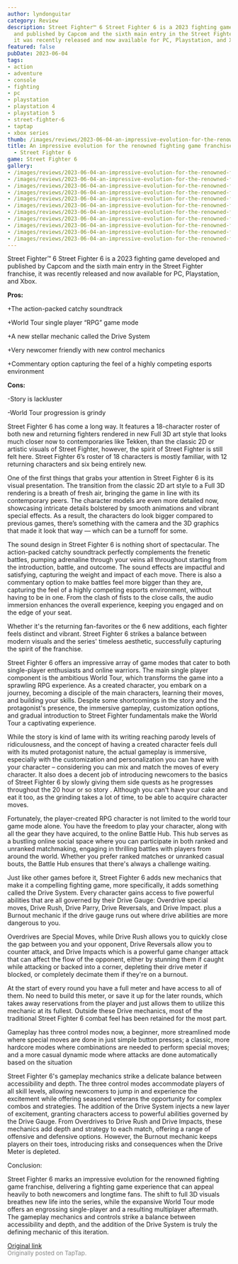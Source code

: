 ```yaml
---
author: lyndonguitar
category: Review
description: Street Fighter™ 6 Street Fighter 6 is a 2023 fighting game developed
  and published by Capcom and the sixth main entry in the Street Fighter franchise,
  it was recently released and now available for PC, Playstation, and Xbox.
featured: false
pubDate: 2023-06-04
tags:
- action
- adventure
- console
- fighting
- pc
- playstation
- playstation 4
- playstation 5
- street-fighter-6
- taptap
- xbox series
thumb: /images/reviews/2023-06-04-an-impressive-evolution-for-the-renowned-fighting-game-franchise--full-review---street-fi-0.avif
title: An impressive evolution for the renowned fighting game franchise | Full Review
  - Street Fighter 6
game: Street Fighter 6
gallery:
- /images/reviews/2023-06-04-an-impressive-evolution-for-the-renowned-fighting-game-franchise--full-review---street-fi-0.avif
- /images/reviews/2023-06-04-an-impressive-evolution-for-the-renowned-fighting-game-franchise--full-review---street-fi-1.avif
- /images/reviews/2023-06-04-an-impressive-evolution-for-the-renowned-fighting-game-franchise--full-review---street-fi-2.avif
- /images/reviews/2023-06-04-an-impressive-evolution-for-the-renowned-fighting-game-franchise--full-review---street-fi-3.avif
- /images/reviews/2023-06-04-an-impressive-evolution-for-the-renowned-fighting-game-franchise--full-review---street-fi-4.avif
- /images/reviews/2023-06-04-an-impressive-evolution-for-the-renowned-fighting-game-franchise--full-review---street-fi-5.avif
- /images/reviews/2023-06-04-an-impressive-evolution-for-the-renowned-fighting-game-franchise--full-review---street-fi-6.avif
- /images/reviews/2023-06-04-an-impressive-evolution-for-the-renowned-fighting-game-franchise--full-review---street-fi-7.avif
- /images/reviews/2023-06-04-an-impressive-evolution-for-the-renowned-fighting-game-franchise--full-review---street-fi-8.avif
- /images/reviews/2023-06-04-an-impressive-evolution-for-the-renowned-fighting-game-franchise--full-review---street-fi-9.avif
- /images/reviews/2023-06-04-an-impressive-evolution-for-the-renowned-fighting-game-franchise--full-review---street-fi-10.avif
---
```

Street Fighter™ 6
Street Fighter 6 is a 2023 fighting game developed and published by Capcom and the sixth main entry in the Street Fighter franchise, it was recently released and now available for PC, Playstation, and Xbox.


**Pros:**


+The action-packed catchy soundtrack

+World Tour single player “RPG” game mode

+A new stellar mechanic called the Drive System

+Very newcomer friendly with new control mechanics

+Commentary option capturing the feel of a highly competing esports environment


**Cons:**


-Story is lackluster

-World Tour progression is grindy

Street Fighter 6 has come a long way. It features a 18-character roster of both new and returning fighters rendered in new Full 3D art style that looks much closer now to contemporaries like Tekken, than the classic 2D or artistic visuals of Street Fighter, however, the spirit of Street Fighter is still felt here. Street Fighter 6’s roster of 18 characters is mostly familiar, with 12 returning characters and six being entirely new.

One of the first things that grabs your attention in Street Fighter 6 is its visual presentation. The transition from the classic 2D art style to a Full 3D rendering is a breath of fresh air, bringing the game in line with its contemporary peers. The character models are even more detailed now, showcasing intricate details bolstered by smooth animations and vibrant special effects. As a result, the characters do look bigger compared to previous games, there’s something with the camera and the 3D graphics that made it look that way — which can be a turnoff for some.

The sound design in Street Fighter 6 is nothing short of spectacular. The action-packed catchy soundtrack perfectly complements the frenetic battles, pumping adrenaline through your veins all throughout starting from the introduction, battle, and outcome. The sound effects are impactful and satisfying, capturing the weight and impact of each move. There is also a commentary option to make battles feel more bigger than they are, capturing the feel of a highly competing esports environment, without having to be in one. From the clash of fists to the close calls, the audio immersion enhances the overall experience, keeping you engaged and on the edge of your seat.

Whether it's the returning fan-favorites or the 6 new additions, each fighter feels distinct and vibrant. Street Fighter 6 strikes a balance between modern visuals and the series' timeless aesthetic, successfully capturing the spirit of the franchise.

Street Fighter 6 offers an impressive array of game modes that cater to both single-player enthusiasts and online warriors. The main single player component is the ambitious World Tour, which transforms the game into a sprawling RPG experience. As a created character, you embark on a journey, becoming a disciple of the main characters, learning their moves, and building your skills. Despite some shortcomings in the story and the protagonist's presence, the immersive gameplay, customization options, and gradual introduction to Street Fighter fundamentals make the World Tour a captivating experience.

While the story is kind of lame with its writing reaching parody levels of ridiculousness, and the concept of having a created character feels dull with its muted protagonist nature, the actual gameplay is immersive, especially with the customization and personalization you can have with your character – considering you can mix and match the moves of every character. It also does a decent job of introducing newcomers to the basics of Street Fighter 6 by slowly giving them side quests as he progresses throughout the 20 hour or so story . Although you can't have your cake and eat it too, as the grinding takes a lot of time, to be able to acquire character moves.

Fortunately, the player-created RPG character is not limited to the world tour game mode alone. You have the freedom to play your character, along with all the gear they have acquired, to the online Battle Hub. This hub serves as a bustling online social space where you can participate in both ranked and unranked matchmaking, engaging in thrilling battles with players from around the world. Whether you prefer ranked matches or unranked casual bouts, the Battle Hub ensures that there's always a challenge waiting.

Just like other games before it, Street Fighter 6 adds new mechanics that make it a compelling fighting game, more specifically, it adds something called the Drive System.   Every character gains access to five powerful abilities that are all governed by their Drive Gauge: Overdrive special moves, Drive Rush, Drive Parry, Drive Reversals, and Drive Impact. plus a Burnout mechanic if the drive gauge runs out where drive abilities are more dangerous to you.

Overdrives are Special Moves, while Drive Rush allows you to quickly close the gap between you and your opponent, Drive Reversals allow you to counter attack, and Drive Impacts which is a powerful game changer attack that can affect the flow of the opponent, either by stunning them if caught while attacking or backed into a corner, depleting their drive meter if blocked, or completely decimate them if they're on a burnout.

At the start of every round you have a full meter and have access to all of them. No need to build this meter, or save it up for the later rounds, which takes away reservations from the player and just allows them to utilize this mechanic at its fullest. Outside these Drive mechanics, most of the traditional Street Fighter 6 combat feel has been retained for the most part.

Gameplay has three control modes now, a beginner, more streamlined mode where special moves are done in just simple button presses; a classic, more hardcore modes where combinations are needed to perform special moves; and a more casual dynamic mode where attacks are done automatically based on the situation

Street Fighter 6's gameplay mechanics strike a delicate balance between accessibility and depth. The three control modes accommodate players of all skill levels, allowing newcomers to jump in and experience the excitement while offering seasoned veterans the opportunity for complex combos and strategies. The addition of the Drive System injects a new layer of excitement, granting characters access to powerful abilities governed by the Drive Gauge. From Overdrives to Drive Rush and Drive Impacts, these mechanics add depth and strategy to each match, offering a range of offensive and defensive options. However, the Burnout mechanic keeps players on their toes, introducing risks and consequences when the Drive Meter is depleted.

Conclusion:

Street Fighter 6 marks an impressive evolution for the renowned fighting game franchise, delivering a fighting game experience that can appeal heavily to both newcomers and longtime fans. The shift to full 3D visuals breathes new life into the series, while the expansive World Tour mode offers an engrossing single-player and a resulting multiplayer aftermath. The gameplay mechanics and  controls strike a balance between accessibility and depth, and the addition of the Drive System is truly the defining mechanic of this iteration.

[Original link](https://www.taptap.io/post/5759877)<br><span style="font-size: 0.95em; color: #888;">Originally posted on TapTap.</span>
